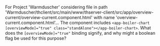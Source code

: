 For Project 'Warmduscher' considering file in path 'Warmduscher/thclient/src/main/www/thserver-client/src/app/overview-current/overview-current.component.html' with name 'overview-current.component.html'... 
The component includes `<app-boiler-chart [overviewMode]="true" class="standAlone"></app-boiler-chart>`. What does the `[overviewMode]="true"` binding signify, and why might a boolean flag be used for this purpose?